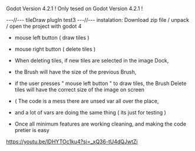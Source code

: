 Godot Version 4.2.1
! Only tesed on Godot Version 4.2.1 !

---//--- tileDraw plugIn test3 ---//---
instalation:
Download zip file / unpack / open the project with godot 4


- mouse left button ( draw tiles )
- mouse right button ( delete tiles )

- When deleting tiles, if new tiles are selected in the image Dock,
- the Brush will have the size of the previous Brush,
- if the user presses " mouse left button " to draw tiles, the Brush Delete tiles will have the correct size of the image on screen

- ( The code is a mess there are unsed var all over the place,
- and a lot of vars are doing the same thing ( its just for testing )
- Once all minimum features are working cleaning, and making the code pretier is easy

https://youtu.be/lDHYTOc1ku4?si=_xQ36-tU4dQJwtZi
